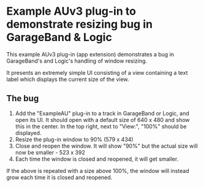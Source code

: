 # Example AUv3 plug-in to demonstrate resizing bug in GarageBand & Logic

This example AUv3 plug-in (app extension) demonstrates a bug in GarageBand's and Logic's handling of window resizing. 

It presents an extremely simple UI consisting of a view containing a text label which displays the current size of the view. 

## The bug

1. Add the "ExampleAU" plug-in to a track in GarageBand or Logic, and open its UI.
   It should open with a default size of 640 x 480 and show this in the center.
   In the top right, next to "View:", "100%" should be displayed.
2. Resize the plug-in window to 90% (579 x 434)
3. Close and reopen the window.
   It will show "90%" but the actual size will now be smaller - 523 x 392
4. Each time the window is closed and reopened, it will get smaller.

If the above is repeated with a size above 100%, the window will instead grow each time it is closed and reopened.
